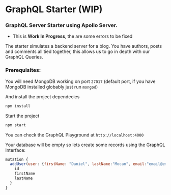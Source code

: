 # GraphQL Starter (WIP)

### GraphQL Server Starter using Apollo Server.

* This is **Work In Progress**, the are some errors to be fixed

The starter simulates a backend server for a blog. You have authors, posts and comments all tied together, this allows us to go in depth with our GraphQL Queries.

### Prerequisites:

You will need MongoDB working on port `27017` (default port, if you have MongoDB installed globably just run `mongod`)

And install the project dependecies

```javascript
npm install
```
Start the project
```javascript
npm start
```
You can check the GraphQL Playground at `http://localhost:4000`

Your database will be empty so lets create some records using the GraphQL Interface:

```javascript
mutation {
  addUser(user: {firstName: "Daniel", lastName:"Mocan", email:"email@email.com", password:"SomePassword"}) {
    id
    firstName
    lastName
  }
}
```



